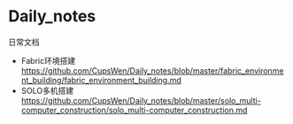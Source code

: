 # Daily_notes
日常文档
* Fabric环境搭建
https://github.com/CupsWen/Daily_notes/blob/master/fabric_environment_building/fabric_environment_building.md
* SOLO多机搭建
https://github.com/CupsWen/Daily_notes/blob/master/solo_multi-computer_construction/solo_multi-computer_construction.md
